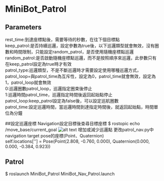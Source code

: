 # MiniBot_Patrol

## Parameters
rest_time:到達座標點後，需要等待的秒數，在往下個目標點  
keep_patrol:是否持續巡邏，設定參數為true後，以下巡邏類型就會無效，沒有圈數和時間限制，只能設定random_patrol，是否使用隨機座標點巡邏  
random_patrol:是否啟動隨機座標點巡邏，而不是按照順序來巡邏，此參數只有在keep_patrol設定為true時才有效  
patrol_type:巡邏類型，不是不斷巡邏時才需要設定使用哪種巡邏方式，patrol_loop=與patrol_time為互斥性，設定為0，patrol_time就會無效，設定為1，patrol_loop就會無效  
  0:巡邏圈數patrol_loop，巡邏指定圈束後停止  
  1:巡邏時間patrol_time，巡邏指定時間後返回起始點停止  
patrol_loop:keep_patrol設定為false後，可以設定巡航圈數  
patrol_time:設定巡邏時間，當巡邏時間到達指定時間後，就返回起始點，時間單位為分鐘  

##設定巡邏座標
Navigation設定目標後查尋目標座標 
$ rostopic echo /move_base/current_goal
![alt text]()
增加或減少巡邏點
更改patrol_nav.py中navigation target pose的座標(Point、Quaternion)  
self.locations['<number>']   = Pose(Point(2.808,  -0.760, 0.000), Quaternion(0.000, 0.000, -0.384, 0.923))

## Patrol

$ roslaunch MiniBot_Patrol MiniBot_Nav_Patrol.launch 